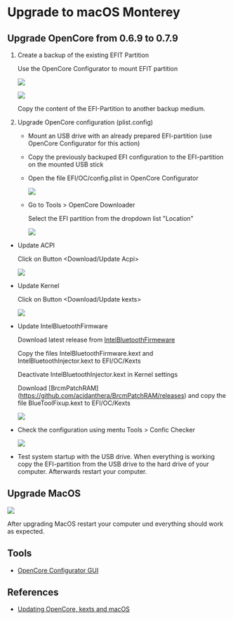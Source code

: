# Upgrade to macOS Monterey

## Upgrade OpenCore from 0.6.9 to 0.7.9

1. Create a backup of the existing EFIT Partition

    Use the OpenCore Configurator to mount EFIT partition

    ![](../images/MacOS-Monterey-Update-01.png)

    ![](../images/MacOS-Monterey-Update-02.png)

    Copy the content of the EFI-Partition to another backup medium.

2. Upgrade OpenCore configuration (plist.config)

    - Mount an USB drive with an already prepared EFI-partition (use OpenCore Configurator for this action)

    - Copy the previously backuped EFI configuration to the EFI-partition on the mounted USB stick

    - Open the file EFI/OC/config.plist in OpenCore Configurator

      ![](../images/MacOS-Monterey-Update-03.png)

    - Go to Tools > OpenCore Downloader 

      Select the EFI partition from the dropdown list "Location"

      ![](../images/MacOS-Monterey-Update-04.png)

- Update ACPI

    Click on Button <Download/Update Acpi>

    ![](../images/MacOS-Monterey-Update-05.png)

- Update Kernel

    Click on Button <Download/Update kexts>

    ![](../images/MacOS-Monterey-Update-06.png)

- Update IntelBluetoothFirmware

    Download latest release from [IntelBluetoothFirmeware](https://github.com/OpenIntelWireless/IntelBluetoothFirmware/releases/download/v2.1.0/IntelBluetoothFirmware-v2.1.0.zip)

    Copy the files IntelBluetoothFirmware.kext and IntelBluetoothInjector.kext to EFI/OC/Kexts

    Deactivate IntelBluetoothInjector.kext in Kernel settings

    Download [BrcmPatchRAM] (https://github.com/acidanthera/BrcmPatchRAM/releases) and copy the file BlueToolFixup.kext to EFI/OC/Kexts

    ![](../images/MacOS-Monterey-Update-07.png)

- Check the configuration using mentu Tools > Confic Checker

    ![](../images/MacOS-Monterey-Update-09.png) 

- Test system startup with the USB drive. When everything is working copy the EFI-partition from the USB drive to the hard drive of your
computer. Afterwards restart your computer.


## Upgrade MacOS

![](../images/MacOS-Monterey-Update-10.png)

After upgrading MacOS restart your computer und everything should work as expected.

## Tools

- [OpenCore Configurator GUI](https://mackie100projects.altervista.org/)

## References

- [Updating OpenCore, kexts and macOS](https://dortania.github.io/OpenCore-Post-Install/universal/update.html#updating-opencore)


